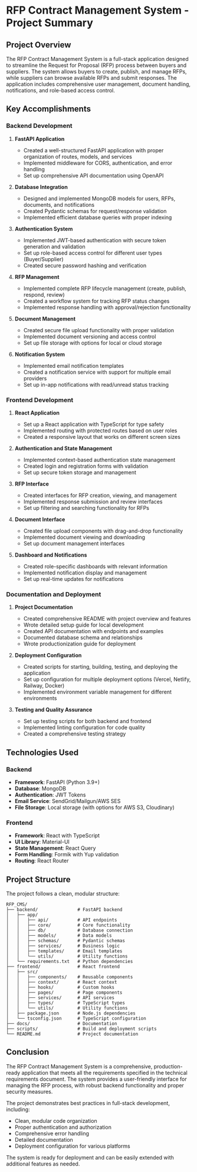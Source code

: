 # RFP Contract Management System - Project Summary

## Project Overview

The RFP Contract Management System is a full-stack application designed to streamline the Request for Proposal (RFP) process between buyers and suppliers. The system allows buyers to create, publish, and manage RFPs, while suppliers can browse available RFPs and submit responses. The application includes comprehensive user management, document handling, notifications, and role-based access control.

## Key Accomplishments

### Backend Development

1. **FastAPI Application**
   - Created a well-structured FastAPI application with proper organization of routes, models, and services
   - Implemented middleware for CORS, authentication, and error handling
   - Set up comprehensive API documentation using OpenAPI

2. **Database Integration**
   - Designed and implemented MongoDB models for users, RFPs, documents, and notifications
   - Created Pydantic schemas for request/response validation
   - Implemented efficient database queries with proper indexing

3. **Authentication System**
   - Implemented JWT-based authentication with secure token generation and validation
   - Set up role-based access control for different user types (Buyer/Supplier)
   - Created secure password hashing and verification

4. **RFP Management**
   - Implemented complete RFP lifecycle management (create, publish, respond, review)
   - Created a workflow system for tracking RFP status changes
   - Implemented response handling with approval/rejection functionality

5. **Document Management**
   - Created secure file upload functionality with proper validation
   - Implemented document versioning and access control
   - Set up file storage with options for local or cloud storage

6. **Notification System**
   - Implemented email notification templates
   - Created a notification service with support for multiple email providers
   - Set up in-app notifications with read/unread status tracking

### Frontend Development

1. **React Application**
   - Set up a React application with TypeScript for type safety
   - Implemented routing with protected routes based on user roles
   - Created a responsive layout that works on different screen sizes

2. **Authentication and State Management**
   - Implemented context-based authentication state management
   - Created login and registration forms with validation
   - Set up secure token storage and management

3. **RFP Interface**
   - Created interfaces for RFP creation, viewing, and management
   - Implemented response submission and review interfaces
   - Set up filtering and searching functionality for RFPs

4. **Document Interface**
   - Created file upload components with drag-and-drop functionality
   - Implemented document viewing and downloading
   - Set up document management interfaces

5. **Dashboard and Notifications**
   - Created role-specific dashboards with relevant information
   - Implemented notification display and management
   - Set up real-time updates for notifications

### Documentation and Deployment

1. **Project Documentation**
   - Created comprehensive README with project overview and features
   - Wrote detailed setup guide for local development
   - Created API documentation with endpoints and examples
   - Documented database schema and relationships
   - Wrote productionization guide for deployment

2. **Deployment Configuration**
   - Created scripts for starting, building, testing, and deploying the application
   - Set up configuration for multiple deployment options (Vercel, Netlify, Railway, Docker)
   - Implemented environment variable management for different environments

3. **Testing and Quality Assurance**
   - Set up testing scripts for both backend and frontend
   - Implemented linting configuration for code quality
   - Created a comprehensive testing strategy

## Technologies Used

### Backend
- **Framework**: FastAPI (Python 3.9+)
- **Database**: MongoDB
- **Authentication**: JWT Tokens
- **Email Service**: SendGrid/Mailgun/AWS SES
- **File Storage**: Local storage (with options for AWS S3, Cloudinary)

### Frontend
- **Framework**: React with TypeScript
- **UI Library**: Material-UI
- **State Management**: React Query
- **Form Handling**: Formik with Yup validation
- **Routing**: React Router

## Project Structure

The project follows a clean, modular structure:

```
RFP_CMS/
├── backend/               # FastAPI backend
│   ├── app/
│   │   ├── api/           # API endpoints
│   │   ├── core/          # Core functionality
│   │   ├── db/            # Database connection
│   │   ├── models/        # Data models
│   │   ├── schemas/       # Pydantic schemas
│   │   ├── services/      # Business logic
│   │   ├── templates/     # Email templates
│   │   └── utils/         # Utility functions
│   └── requirements.txt   # Python dependencies
├── frontend/              # React frontend
│   ├── src/
│   │   ├── components/    # Reusable components
│   │   ├── context/       # React context
│   │   ├── hooks/         # Custom hooks
│   │   ├── pages/         # Page components
│   │   ├── services/      # API services
│   │   ├── types/         # TypeScript types
│   │   └── utils/         # Utility functions
│   ├── package.json       # Node.js dependencies
│   └── tsconfig.json      # TypeScript configuration
├── docs/                  # Documentation
├── scripts/               # Build and deployment scripts
└── README.md              # Project documentation
```

## Conclusion

The RFP Contract Management System is a comprehensive, production-ready application that meets all the requirements specified in the technical requirements document. The system provides a user-friendly interface for managing the RFP process, with robust backend functionality and proper security measures.

The project demonstrates best practices in full-stack development, including:

- Clean, modular code organization
- Proper authentication and authorization
- Comprehensive error handling
- Detailed documentation
- Deployment configuration for various platforms

The system is ready for deployment and can be easily extended with additional features as needed.
